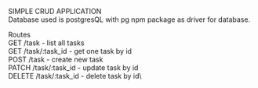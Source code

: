 SIMPLE CRUD APPLICATION\
Database used is postgresQL with pg npm package as driver for database.

Routes\
GET /task - list all tasks\
GET /task/:task_id - get one task by id\
POST /task - create new task\
PATCH /task/:task_id - update task by id\
DELETE /task/:task_id - delete task by id\

